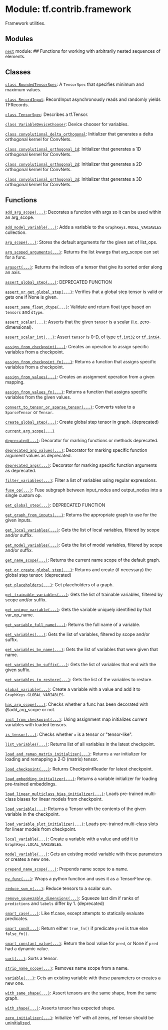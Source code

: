 <div itemscope itemtype="http://developers.google.com/ReferenceObject">
<meta itemprop="name" content="tf.contrib.framework" />
<meta itemprop="path" content="Stable" />
</div>

# Module: tf.contrib.framework

Framework utilities.












## Modules

[`nest`](../../tf/contrib/framework/nest.md) module: ## Functions for working with arbitrarily nested sequences of elements.

## Classes

[`class BoundedTensorSpec`](../../tf/contrib/framework/BoundedTensorSpec.md): A `TensorSpec` that specifies minimum and maximum values.

[`class RecordInput`](../../tf/contrib/framework/RecordInput.md): RecordInput asynchronously reads and randomly yields TFRecords.

[`class TensorSpec`](../../tf/TensorSpec.md): Describes a tf.Tensor.

[`class VariableDeviceChooser`](../../tf/contrib/framework/VariableDeviceChooser.md): Device chooser for variables.

[`class convolutional_delta_orthogonal`](../../tf/contrib/framework/convolutional_delta_orthogonal.md): Initializer that generates a delta orthogonal kernel for ConvNets.

[`class convolutional_orthogonal_1d`](../../tf/contrib/framework/convolutional_orthogonal_1d.md): Initializer that generates a 1D orthogonal kernel for ConvNets.

[`class convolutional_orthogonal_2d`](../../tf/contrib/framework/convolutional_orthogonal_2d.md): Initializer that generates a 2D orthogonal kernel for ConvNets.

[`class convolutional_orthogonal_3d`](../../tf/contrib/framework/convolutional_orthogonal_3d.md): Initializer that generates a 3D orthogonal kernel for ConvNets.

## Functions

[`add_arg_scope(...)`](../../tf/contrib/framework/add_arg_scope.md): Decorates a function with args so it can be used within an arg_scope.

[`add_model_variable(...)`](../../tf/contrib/framework/add_model_variable.md): Adds a variable to the `GraphKeys.MODEL_VARIABLES` collection.

[`arg_scope(...)`](../../tf/contrib/framework/arg_scope.md): Stores the default arguments for the given set of list_ops.

[`arg_scoped_arguments(...)`](../../tf/contrib/framework/arg_scoped_arguments.md): Returns the list kwargs that arg_scope can set for a func.

[`argsort(...)`](../../tf/argsort.md): Returns the indices of a tensor that give its sorted order along an axis.

[`assert_global_step(...)`](../../tf/contrib/framework/assert_global_step.md): DEPRECATED FUNCTION

[`assert_or_get_global_step(...)`](../../tf/contrib/framework/assert_or_get_global_step.md): Verifies that a global step tensor is valid or gets one if None is given.

[`assert_same_float_dtype(...)`](../../tf/debugging/assert_same_float_dtype.md): Validate and return float type based on `tensors` and `dtype`.

[`assert_scalar(...)`](../../tf/debugging/assert_scalar.md): Asserts that the given `tensor` is a scalar (i.e. zero-dimensional).

[`assert_scalar_int(...)`](../../tf/contrib/framework/assert_scalar_int.md): Assert `tensor` is 0-D, of type <a href="../../tf/dtypes.md#int32"><code>tf.int32</code></a> or <a href="../../tf/dtypes.md#int64"><code>tf.int64</code></a>.

[`assign_from_checkpoint(...)`](../../tf/contrib/framework/assign_from_checkpoint.md): Creates an operation to assign specific variables from a checkpoint.

[`assign_from_checkpoint_fn(...)`](../../tf/contrib/framework/assign_from_checkpoint_fn.md): Returns a function that assigns specific variables from a checkpoint.

[`assign_from_values(...)`](../../tf/contrib/framework/assign_from_values.md): Creates an assignment operation from a given mapping.

[`assign_from_values_fn(...)`](../../tf/contrib/framework/assign_from_values_fn.md): Returns a function that assigns specific variables from the given values.

[`convert_to_tensor_or_sparse_tensor(...)`](../../tf/convert_to_tensor_or_sparse_tensor.md): Converts value to a `SparseTensor` or `Tensor`.

[`create_global_step(...)`](../../tf/contrib/framework/create_global_step.md): Create global step tensor in graph. (deprecated)

[`current_arg_scope(...)`](../../tf/contrib/framework/current_arg_scope.md)

[`deprecated(...)`](../../tf/contrib/framework/deprecated.md): Decorator for marking functions or methods deprecated.

[`deprecated_arg_values(...)`](../../tf/contrib/framework/deprecated_arg_values.md): Decorator for marking specific function argument values as deprecated.

[`deprecated_args(...)`](../../tf/contrib/framework/deprecated_args.md): Decorator for marking specific function arguments as deprecated.

[`filter_variables(...)`](../../tf/contrib/framework/filter_variables.md): Filter a list of variables using regular expressions.

[`fuse_op(...)`](../../tf/contrib/framework/fuse_op.md): Fuse subgraph between input_nodes and output_nodes into a single custom op.

[`get_global_step(...)`](../../tf/contrib/framework/get_global_step.md): DEPRECATED FUNCTION

[`get_graph_from_inputs(...)`](../../tf/contrib/framework/get_graph_from_inputs.md): Returns the appropriate graph to use for the given inputs.

[`get_local_variables(...)`](../../tf/contrib/framework/get_local_variables.md): Gets the list of local variables, filtered by scope and/or suffix.

[`get_model_variables(...)`](../../tf/contrib/framework/get_model_variables.md): Gets the list of model variables, filtered by scope and/or suffix.

[`get_name_scope(...)`](../../tf/contrib/framework/get_name_scope.md): Returns the current name scope of the default graph.

[`get_or_create_global_step(...)`](../../tf/contrib/framework/get_or_create_global_step.md): Returns and create (if necessary) the global step tensor. (deprecated)

[`get_placeholders(...)`](../../tf/contrib/framework/get_placeholders.md): Get placeholders of a graph.

[`get_trainable_variables(...)`](../../tf/contrib/framework/get_trainable_variables.md): Gets the list of trainable variables, filtered by scope and/or suffix.

[`get_unique_variable(...)`](../../tf/contrib/framework/get_unique_variable.md): Gets the variable uniquely identified by that var_op_name.

[`get_variable_full_name(...)`](../../tf/contrib/framework/get_variable_full_name.md): Returns the full name of a variable.

[`get_variables(...)`](../../tf/contrib/framework/get_variables.md): Gets the list of variables, filtered by scope and/or suffix.

[`get_variables_by_name(...)`](../../tf/contrib/framework/get_variables_by_name.md): Gets the list of variables that were given that name.

[`get_variables_by_suffix(...)`](../../tf/contrib/framework/get_variables_by_suffix.md): Gets the list of variables that end with the given suffix.

[`get_variables_to_restore(...)`](../../tf/contrib/framework/get_variables_to_restore.md): Gets the list of the variables to restore.

[`global_variable(...)`](../../tf/contrib/framework/global_variable.md): Create a variable with a value and add it to `GraphKeys.GLOBAL_VARIABLES`.

[`has_arg_scope(...)`](../../tf/contrib/framework/has_arg_scope.md): Checks whether a func has been decorated with @add_arg_scope or not.

[`init_from_checkpoint(...)`](../../tf/contrib/framework/init_from_checkpoint.md): Using assignment map initializes current variables with loaded tensors.

[`is_tensor(...)`](../../tf/is_tensor.md): Checks whether `x` is a tensor or "tensor-like".

[`list_variables(...)`](../../tf/contrib/framework/list_variables.md): Returns list of all variables in the latest checkpoint.

[`load_and_remap_matrix_initializer(...)`](../../tf/contrib/framework/load_and_remap_matrix_initializer.md): Returns a var initializer for loading and remapping a 2-D (matrix) tensor.

[`load_checkpoint(...)`](../../tf/contrib/framework/load_checkpoint.md): Returns CheckpointReader for latest checkpoint.

[`load_embedding_initializer(...)`](../../tf/contrib/framework/load_embedding_initializer.md): Returns a variable initializer for loading pre-trained embeddings.

[`load_linear_multiclass_bias_initializer(...)`](../../tf/contrib/framework/load_linear_multiclass_bias_initializer.md): Loads pre-trained multi-class biases for linear models from checkpoint.

[`load_variable(...)`](../../tf/contrib/framework/load_variable.md): Returns a Tensor with the contents of the given variable in the checkpoint.

[`load_variable_slot_initializer(...)`](../../tf/contrib/framework/load_variable_slot_initializer.md): Loads pre-trained multi-class slots for linear models from checkpoint.

[`local_variable(...)`](../../tf/contrib/framework/local_variable.md): Create a variable with a value and add it to `GraphKeys.LOCAL_VARIABLES`.

[`model_variable(...)`](../../tf/contrib/framework/model_variable.md): Gets an existing model variable with these parameters or creates a new one.

[`prepend_name_scope(...)`](../../tf/contrib/framework/prepend_name_scope.md): Prepends name scope to a name.

[`py_func(...)`](../../tf/contrib/framework/py_func.md): Wraps a python function and uses it as a TensorFlow op.

[`reduce_sum_n(...)`](../../tf/contrib/framework/reduce_sum_n.md): Reduce tensors to a scalar sum.

[`remove_squeezable_dimensions(...)`](../../tf/contrib/framework/remove_squeezable_dimensions.md): Squeeze last dim if ranks of `predictions` and `labels` differ by 1. (deprecated)

[`smart_case(...)`](../../tf/contrib/framework/smart_case.md): Like tf.case, except attempts to statically evaluate predicates.

[`smart_cond(...)`](../../tf/contrib/framework/smart_cond.md): Return either `true_fn()` if predicate `pred` is true else `false_fn()`.

[`smart_constant_value(...)`](../../tf/contrib/framework/smart_constant_value.md): Return the bool value for `pred`, or None if `pred` had a dynamic value.

[`sort(...)`](../../tf/sort.md): Sorts a tensor.

[`strip_name_scope(...)`](../../tf/contrib/framework/strip_name_scope.md): Removes name scope from a name.

[`variable(...)`](../../tf/contrib/framework/variable.md): Gets an existing variable with these parameters or creates a new one.

[`with_same_shape(...)`](../../tf/contrib/framework/with_same_shape.md): Assert tensors are the same shape, from the same graph.

[`with_shape(...)`](../../tf/contrib/framework/with_shape.md): Asserts tensor has expected shape.

[`zero_initializer(...)`](../../tf/contrib/framework/zero_initializer.md): Initialize 'ref' with all zeros, ref tensor should be uninitialized.


